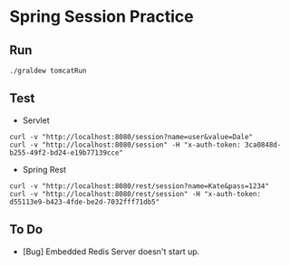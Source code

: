 # Spring Session Practice
## Run
```
./graldew tomcatRun
```
## Test
- Servlet
```
curl -v "http://localhost:8080/session?name=user&value=Dale"
curl -v "http://localhost:8080/session" -H "x-auth-token: 3ca0848d-b255-49f2-bd24-e19b77139cce"
```
- Spring Rest
```
curl -v "http://localhost:8080/rest/session?name=Kate&pass=1234"
curl -v "http://localhost:8080/rest/session" -H "x-auth-token: d55113e9-b423-4fde-be2d-7032fff71db5"
```

## To Do
- [Bug] Embedded Redis Server doesn't start up.